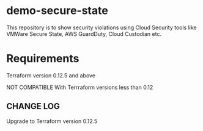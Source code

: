 # demo-secure-state
This repository is to show security violations using Cloud Security tools like VMWare Secure State, AWS GuardDuty, Cloud Custodian etc.

# Requirements

Terraform version 0.12.5 and above

NOT COMPATIBLE With Terrraform versions less than 0.12

## CHANGE LOG
Upgrade to Terraform version 0.12.5
